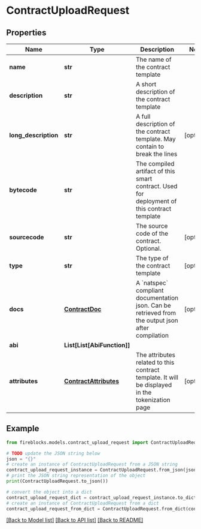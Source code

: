# ContractUploadRequest


## Properties

Name | Type | Description | Notes
------------ | ------------- | ------------- | -------------
**name** | **str** | The name of the contract template | 
**description** | **str** | A short description of the contract template | 
**long_description** | **str** | A full description of the contract template. May contain   to break the lines | [optional] 
**bytecode** | **str** | The compiled artifact of this smart contract. Used for deployment of this contract template | 
**sourcecode** | **str** | The source code of the contract. Optional. | [optional] 
**type** | **str** | The type of the contract template | [optional] 
**docs** | [**ContractDoc**](ContractDoc.md) | A &#x60;natspec&#x60; compliant documentation json. Can be retrieved from the output json after compilation | [optional] 
**abi** | **List[List[AbiFunction]]** |  | 
**attributes** | [**ContractAttributes**](ContractAttributes.md) | The attributes related to this contract template. It will be displayed in the tokenization page | [optional] 

## Example

```python
from fireblocks.models.contract_upload_request import ContractUploadRequest

# TODO update the JSON string below
json = "{}"
# create an instance of ContractUploadRequest from a JSON string
contract_upload_request_instance = ContractUploadRequest.from_json(json)
# print the JSON string representation of the object
print(ContractUploadRequest.to_json())

# convert the object into a dict
contract_upload_request_dict = contract_upload_request_instance.to_dict()
# create an instance of ContractUploadRequest from a dict
contract_upload_request_from_dict = ContractUploadRequest.from_dict(contract_upload_request_dict)
```
[[Back to Model list]](../README.md#documentation-for-models) [[Back to API list]](../README.md#documentation-for-api-endpoints) [[Back to README]](../README.md)



